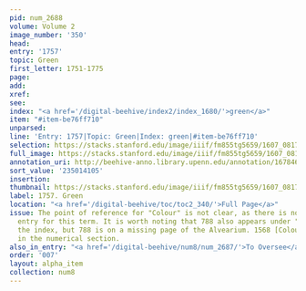 ```yaml
---
pid: num_2688
volume: Volume 2
image_number: '350'
head:
entry: '1757'
topic: Green
first_letter: 1751-1775
page:
add:
xref:
see:
index: "<a href='/digital-beehive/index2/index_1680/'>green</a>"
item: "#item-be76ff710"
unparsed:
line: 'Entry: 1757|Topic: Green|Index: green|#item-be76ff710'
selection: https://stacks.stanford.edu/image/iiif/fm855tg5659/1607_0817/894,4105,2834,308/full/0/default.jpg
full_image: https://stacks.stanford.edu/image/iiif/fm855tg5659/1607_0817/full/full/0/default.jpg
annotation_uri: http://beehive-anno.library.upenn.edu/annotation/1678467621793
sort_value: '235014105'
insertion:
thumbnail: https://stacks.stanford.edu/image/iiif/fm855tg5659/1607_0817/894,4105,600,180/250,/0/default.jpg
label: 1757. Green
location: "<a href='/digital-beehive/toc/toc2_340/'>Full Page</a>"
issue: The point of reference for "Colour" is not clear, as there is no alphabetical
  entry for this term. It is worth noting that 788 also appears under "colour" in
  the index, but 788 is on a missing page of the Alvearium. 1568 [Colours] is also
  in the numerical section.
also_in_entry: "<a href='/digital-beehive/num8/num_2687/'>To Oversee</a>"
order: '007'
layout: alpha_item
collection: num8
---
```

